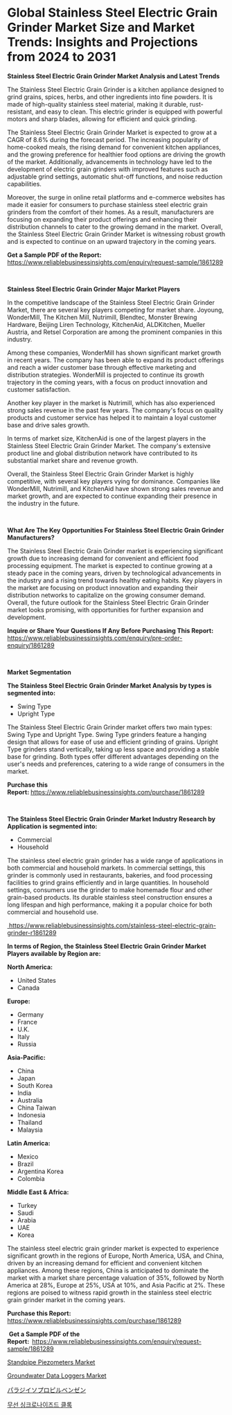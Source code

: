 <p><h1>Global Stainless Steel Electric Grain Grinder Market Size and Market Trends: Insights and Projections from 2024 to 2031</h1></p><p><strong>Stainless Steel Electric Grain Grinder Market Analysis and Latest Trends</strong></p>
<p><p>The Stainless Steel Electric Grain Grinder is a kitchen appliance designed to grind grains, spices, herbs, and other ingredients into fine powders. It is made of high-quality stainless steel material, making it durable, rust-resistant, and easy to clean. This electric grinder is equipped with powerful motors and sharp blades, allowing for efficient and quick grinding.</p><p>The Stainless Steel Electric Grain Grinder Market is expected to grow at a CAGR of 8.6% during the forecast period. The increasing popularity of home-cooked meals, the rising demand for convenient kitchen appliances, and the growing preference for healthier food options are driving the growth of the market. Additionally, advancements in technology have led to the development of electric grain grinders with improved features such as adjustable grind settings, automatic shut-off functions, and noise reduction capabilities.</p><p>Moreover, the surge in online retail platforms and e-commerce websites has made it easier for consumers to purchase stainless steel electric grain grinders from the comfort of their homes. As a result, manufacturers are focusing on expanding their product offerings and enhancing their distribution channels to cater to the growing demand in the market. Overall, the Stainless Steel Electric Grain Grinder Market is witnessing robust growth and is expected to continue on an upward trajectory in the coming years.</p></p>
<p><strong>Get a Sample PDF of the Report:&nbsp;</strong> <a href="https://www.reliablebusinessinsights.com/enquiry/request-sample/1861289">https://www.reliablebusinessinsights.com/enquiry/request-sample/1861289</a></p>
<p>&nbsp;</p>
<p><strong>Stainless Steel Electric Grain Grinder Major Market Players</strong></p>
<p><p>In the competitive landscape of the Stainless Steel Electric Grain Grinder Market, there are several key players competing for market share. Joyoung, WonderMill, The Kitchen Mill, Nutrimill, Blendtec, Monster Brewing Hardware, Beijing Liren Technology, KitchenAid, ALDKitchen, Mueller Austria, and Retsel Corporation are among the prominent companies in this industry.</p><p>Among these companies, WonderMill has shown significant market growth in recent years. The company has been able to expand its product offerings and reach a wider customer base through effective marketing and distribution strategies. WonderMill is projected to continue its growth trajectory in the coming years, with a focus on product innovation and customer satisfaction.</p><p>Another key player in the market is Nutrimill, which has also experienced strong sales revenue in the past few years. The company's focus on quality products and customer service has helped it to maintain a loyal customer base and drive sales growth.</p><p>In terms of market size, KitchenAid is one of the largest players in the Stainless Steel Electric Grain Grinder Market. The company's extensive product line and global distribution network have contributed to its substantial market share and revenue growth.</p><p>Overall, the Stainless Steel Electric Grain Grinder Market is highly competitive, with several key players vying for dominance. Companies like WonderMill, Nutrimill, and KitchenAid have shown strong sales revenue and market growth, and are expected to continue expanding their presence in the industry in the future.</p></p>
<p>&nbsp;</p>
<p><strong>What Are The Key Opportunities For Stainless Steel Electric Grain Grinder Manufacturers?</strong></p>
<p><p>The Stainless Steel Electric Grain Grinder market is experiencing significant growth due to increasing demand for convenient and efficient food processing equipment. The market is expected to continue growing at a steady pace in the coming years, driven by technological advancements in the industry and a rising trend towards healthy eating habits. Key players in the market are focusing on product innovation and expanding their distribution networks to capitalize on the growing consumer demand. Overall, the future outlook for the Stainless Steel Electric Grain Grinder market looks promising, with opportunities for further expansion and development.</p></p>
<p><strong>Inquire or Share Your Questions If Any Before Purchasing This Report:</strong> <a href="https://www.reliablebusinessinsights.com/enquiry/pre-order-enquiry/1861289">https://www.reliablebusinessinsights.com/enquiry/pre-order-enquiry/1861289</a></p>
<p>&nbsp;</p>
<p><strong>Market Segmentation</strong></p>
<p><strong>The Stainless Steel Electric Grain Grinder Market Analysis by types is segmented into:</strong></p>
<p><ul><li>Swing Type</li><li>Upright Type</li></ul></p>
<p><p>The Stainless Steel Electric Grain Grinder market offers two main types: Swing Type and Upright Type. Swing Type grinders feature a hanging design that allows for ease of use and efficient grinding of grains. Upright Type grinders stand vertically, taking up less space and providing a stable base for grinding. Both types offer different advantages depending on the user's needs and preferences, catering to a wide range of consumers in the market.</p></p>
<p><strong>Purchase this Report:&nbsp;</strong><a href="https://www.reliablebusinessinsights.com/purchase/1861289">https://www.reliablebusinessinsights.com/purchase/1861289</a></p>
<p>&nbsp;</p>
<p><strong>The Stainless Steel Electric Grain Grinder Market Industry Research by Application is segmented into:</strong></p>
<p><ul><li>Commercial</li><li>Household</li></ul></p>
<p><p>The stainless steel electric grain grinder has a wide range of applications in both commercial and household markets. In commercial settings, this grinder is commonly used in restaurants, bakeries, and food processing facilities to grind grains efficiently and in large quantities. In household settings, consumers use the grinder to make homemade flour and other grain-based products. Its durable stainless steel construction ensures a long lifespan and high performance, making it a popular choice for both commercial and household use.</p></p>
<p><a href="https://www.reliablebusinessinsights.com/stainless-steel-electric-grain-grinder-r1861289">&nbsp;https://www.reliablebusinessinsights.com/stainless-steel-electric-grain-grinder-r1861289</a></p>
<p><strong>In terms of Region, the Stainless Steel Electric Grain Grinder Market Players available by Region are:</strong></p>
<p>
    <p> <strong> North America: </strong>
        <ul>
            <li>United States</li>
            <li>Canada</li>
        </ul>
        </p> 
    <p> <strong> Europe: </strong>
        <ul>
            <li>Germany</li>
            <li>France</li>
            <li>U.K.</li>
            <li>Italy</li>
            <li>Russia</li>
        </ul>
        </p> 
    <p> <strong> Asia-Pacific: </strong>
        <ul>
            <li>China</li>
            <li>Japan</li>
            <li>South Korea</li>
            <li>India</li>
            <li>Australia</li>
            <li>China Taiwan</li>
            <li>Indonesia</li>
            <li>Thailand</li>
            <li>Malaysia</li>
        </ul>
        </p> 
    <p> <strong> Latin America: </strong>
        <ul>
            <li>Mexico</li>
            <li>Brazil</li>
            <li>Argentina Korea</li>
            <li>Colombia</li>
        </ul>
        </p> 
    <p> <strong> Middle East & Africa: </strong>
        <ul>
            <li>Turkey</li>
            <li>Saudi</li>
            <li>Arabia</li>
            <li>UAE</li>
            <li>Korea</li>
        </ul>
    </p>
    </p>
<p><p>The stainless steel electric grain grinder market is expected to experience significant growth in the regions of Europe, North America, USA, and China, driven by an increasing demand for efficient and convenient kitchen appliances. Among these regions, China is anticipated to dominate the market with a market share percentage valuation of 35%, followed by North America at 28%, Europe at 25%, USA at 10%, and Asia Pacific at 2%. These regions are poised to witness rapid growth in the stainless steel electric grain grinder market in the coming years.</p></p>
<p><strong>Purchase this Report: </strong><a href="https://www.reliablebusinessinsights.com/purchase/1861289">https://www.reliablebusinessinsights.com/purchase/1861289</a></p>
<p>&nbsp;<strong>Get a Sample PDF of the Report:&nbsp;&nbsp;</strong><a href="https://www.reliablebusinessinsights.com/enquiry/request-sample/1861289">https://www.reliablebusinessinsights.com/enquiry/request-sample/1861289</a></p>
<p><strong></strong></p>
<p><p><a href="https://github.com/MyrtisWest1/Market-Research-Report-List-1/blob/main/standpipe-piezometers-market.md">Standpipe Piezometers Market</a></p><p><a href="https://github.com/brenzgnarento/Market-Research-Report-List-3/blob/main/groundwater-data-loggers-market.md">Groundwater Data Loggers Market</a></p><p><a href="https://github.com/zjkmgcs938405/Market-Research-Report-List-2/blob/main/1409524164264.md">パラジイソプロピルベンゼン</a></p><p><a href="https://github.com/rustymarie2024/Market-Research-Report-List-1/blob/main/6628689177234.md">무선 싱크로나이즈드 클록</a></p></p>